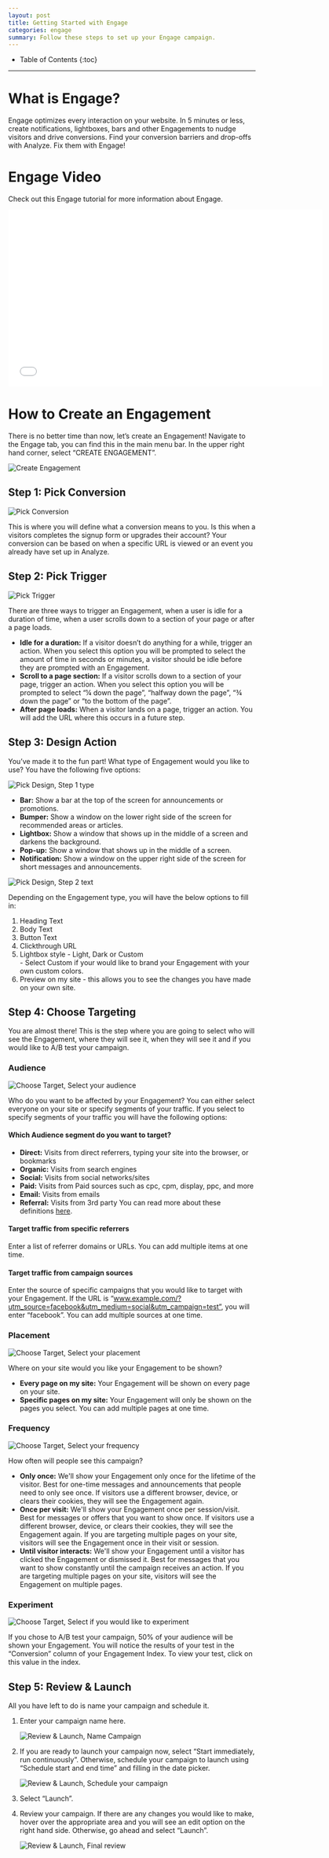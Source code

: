```yaml
---
layout: post
title: Getting Started with Engage
categories: engage
summary: Follow these steps to set up your Engage campaign.
---
```

* Table of Contents
{:toc}
* * *

# What is Engage?
Engage optimizes every interaction on your website. In 5 minutes or less, create notifications, lightboxes, bars and other Engagements to nudge visitors and drive conversions. Find your conversion barriers and drop-offs with Analyze. Fix them with Engage!

# Engage Video
Check out this Engage tutorial for more information about Engage.

<iframe src="//fast.wistia.net/embed/iframe/x5l50z5tdx?videoFoam=true" allowtransparency="true" frameborder="0" scrolling="no" class="wistia_embed" name="wistia_embed" allowfullscreen mozallowfullscreen webkitallowfullscreen oallowfullscreen msallowfullscreen width="640" height="360"></iframe>


# How to Create an Engagement
There is no better time than now, let’s create an Engagement!
Navigate to the Engage tab, you can find this in the main menu bar. In the upper right hand corner, select “CREATE ENGAGEMENT”.

![Create Engagement][SS1]

## Step 1: Pick Conversion

![Pick Conversion][SS2]

This is where you will define what a conversion means to you. Is this when a visitors completes the signup form or upgrades their account? Your conversion can be based on when a specific URL is viewed or an event you already have set up in Analyze.


## Step 2: Pick Trigger

![Pick Trigger][SS3]

There are three ways to trigger an Engagement, when a user is idle for a duration of time, when a user scrolls down to a section of your page or after a page loads.

* **Idle for a duration:** If a visitor doesn’t do anything for a while, trigger an action. When you select this option you will be prompted to select the amount of time in seconds or minutes,  a visitor should be idle before they are prompted with an Engagement.
* **Scroll to a page section:** If a visitor scrolls down to a section of your page, trigger an action. When you select this option you will be prompted to select “¼ down the page”, “halfway down the page”, “¾ down the page” or “to the bottom of the page”.
* **After page loads:** When a visitor lands on a page, trigger an action. You will add the URL where this occurs in a future step.


## Step 3: Design Action

You’ve made it to the fun part! What type of Engagement would you like to use? You have the following five options:

![Pick Design, Step 1 type][SS4]

* **Bar:** Show a bar at the top of the screen for announcements or promotions.
* **Bumper:** Show a window on the lower right side of the screen for recommended areas or articles.
* **Lightbox:** Show a window that shows up in the middle of a screen and darkens the background.
* **Pop-up:** Show a window that shows up in the middle of a screen.
* **Notification:** Show a window on the upper right side of the screen for short messages and announcements.

![Pick Design, Step 2 text][SS5]

Depending on the Engagement type, you will have the below options to fill in:

1. Heading Text
2. Body Text
3. Button Text
4. Clickthrough URL
5. Lightbox style - Light, Dark or Custom<br/> - Select Custom if your would like to brand your Engagement with your own custom colors.
6. Preview on my site - this allows you to see the changes you have made on your own site.

## Step 4: Choose Targeting

You are almost there! This is the step where you are going to select who will see the Engagement, where they will see it, when they will see it and if you would like to A/B test your campaign.

### Audience

![Choose Target, Select your audience][SS6]

Who do you want to be affected by your Engagement? You can either select everyone on your site or specify segments of your traffic. If you select to specify segments of your traffic you will have the following options:


#### Which Audience segment do you want to target?

* **Direct:** Visits from direct referrers, typing your site into the browser, or bookmarks
* **Organic:** Visits from search engines
* **Social:** Visits from social networks/sites
* **Paid:** Visits from Paid sources such as cpc, cpm, display, ppc, and more
* **Email:** Visits from emails
* **Referral:** Visits from 3rd party
You can read more about these definitions [here](http://support.kissmetrics.com/tools/channel-definition.html).

#### Target traffic from specific referrers
Enter a list of referrer domains or URLs. You can add multiple items at one time.

#### Target traffic from campaign sources
Enter the source of specific campaigns that you would like to target with your Engagement. If the URL is “www.example.com/?utm_source=facebook&utm_medium=social&utm_campaign=test”, you will enter “facebook”. You can add multiple sources at one time.

### Placement

![Choose Target, Select your placement][SS7]

Where on your site would you like your Engagement to be shown?

* **Every page on my site:** Your Engagement will be shown on every page on your site.
* **Specific pages on my site:** Your Engagement will only be shown on the pages you select. You can add multiple pages at one time.

### Frequency

![Choose Target, Select your frequency][SS8]

How often will people see this campaign?

* **Only once:** We'll show your Engagement only once for the lifetime of the visitor. Best for one-time messages and announcements that people need to only see once. If visitors use a different browser, device, or clears their cookies, they will see the Engagement again.
* **Once per visit:** We'll show your Engagement once per session/visit. Best for messages or offers that you want to show once. If visitors use a different browser, device, or clears their cookies, they will see the Engagement again. If you are targeting multiple pages on your site, visitors will see the Engagement once in their visit or session.
* **Until visitor interacts:** We'll show your Engagement until a visitor has clicked the Engagement or dismissed it. Best for messages that you want to show constantly until the campaign receives an action. If you are targeting multiple pages on your site, visitors will see the Engagement on multiple pages.

### Experiment

![Choose Target, Select if you would like to experiment][SS9]

If you chose to A/B test your campaign, 50% of your audience will be shown your Engagement. You will notice the results of your test in the “Conversion” column of your Engagement Index. To view your test, click on this value in the index.

## Step 5: Review & Launch

All you have left to do is name your campaign and schedule it.

1.  Enter your campaign name here.

    ![Review & Launch, Name Campaign][SS10]

2.  If you are ready to launch your campaign now, select “Start immediately, run continuously”. Otherwise, schedule your campaign to launch using “Schedule start and end time” and filling in the date picker.

    ![Review & Launch, Schedule your campaign][SS11]

3.  Select “Launch”.
4.  Review your campaign. If there are any changes you would like to make, hover over the appropriate area and you will see an edit option on the right hand side. Otherwise, go ahead and select “Launch”.

    ![Review & Launch, Final review][SS12]

[SS1]: https://kissmetrics-support-files.s3.amazonaws.com/assets/engage/1-create-engagement.png
[SS2]: https://kissmetrics-support-files.s3.amazonaws.com/assets/engage/2-pick-conversion-event.png
[SS3]: https://kissmetrics-support-files.s3.amazonaws.com/assets/engage/3-pick-trigger.png
[SS4]: https://kissmetrics-support-files.s3.amazonaws.com/assets/engage/4-design-action.png
[SS5]: https://kissmetrics-support-files.s3.amazonaws.com/assets/engage/5-engage-designs.png
[SS6]: https://kissmetrics-support-files.s3.amazonaws.com/assets/engage/6-audience.jpg
[SS7]: https://kissmetrics-support-files.s3.amazonaws.com/assets/engage/7-placement.png
[SS8]: https://kissmetrics-support-files.s3.amazonaws.com/assets/engage/8-frequency.png
[SS9]: https://kissmetrics-support-files.s3.amazonaws.com/assets/engage/9-experiment.png
[SS10]: https://kissmetrics-support-files.s3.amazonaws.com/assets/engage/10-campaign-name.png
[SS11]: https://kissmetrics-support-files.s3.amazonaws.com/assets/engage/11-scheduling.png
[SS12]: https://kissmetrics-support-files.s3.amazonaws.com/assets/engage/12-final-review.png
